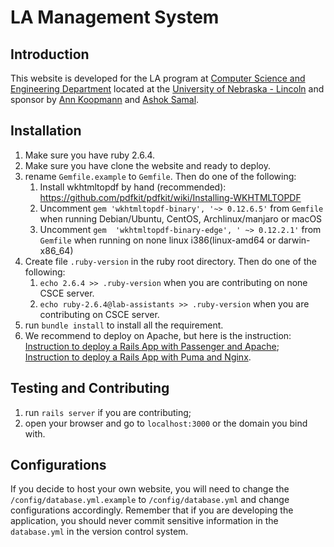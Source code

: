 
# LA Management System

## Introduction
This website is developed for the LA program at [Computer Science and Engineering Department](https://cse.unl.edu/home) located at the [University of Nebraska - Lincoln](https://www.unl.edu) and sponsor by [Ann Koopmann](mailto:akoopmann1@unl.edu) and [Ashok Samal](mailto:samal@cse.unl.edu).

## Installation
1. Make sure you have ruby 2.6.4.
2. Make sure you have clone the website and ready to deploy.
3. rename `Gemfile.example` to `Gemfile`. Then do one of the following:
    1) Install wkhtmltopdf by hand (recommended): https://github.com/pdfkit/pdfkit/wiki/Installing-WKHTMLTOPDF
    2) Uncomment `gem 'wkhtmltopdf-binary', '~> 0.12.6.5'` from `Gemfile` when running Debian/Ubuntu, CentOS, Archlinux/manjaro or macOS
    3) Uncomment `gem  'wkhtmltopdf-binary-edge', ' ~> 0.12.2.1'` from `Gemfile` when running on none linux i386(linux-amd64 or darwin-x86_64)
4. Create file `.ruby-version` in the ruby root directory. Then do one of the following:
    1) `echo 2.6.4 >> .ruby-version` when you are contributing on none CSCE server.
    2) `echo ruby-2.6.4@lab-assistants >> .ruby-version` when you are contributing on CSCE server.
5. run `bundle install` to install all the requirement.
6. We recommend to deploy on Apache, but here is the instruction: [Instruction to deploy a Rails App with Passenger and Apache](https://www.digitalocean.com/community/tutorials/how-to-deploy-a-rails-app-with-passenger-and-apache-on-ubuntu-14-04); [Instruction to deploy a Rails App with Puma and Nginx](https://www.digitalocean.com/community/tutorials/how-to-deploy-a-rails-app-with-puma-and-nginx-on-ubuntu-14-04). 

## Testing and Contributing
1. run `rails server` if you are contributing;
2. open your browser and go to `localhost:3000` or the domain you bind with.


## Configurations
If you decide to host your own website, you will need to change the `/config/database.yml.example` to `/config/database.yml` and change configurations accordingly. Remember that if you are developing the application, you should never commit sensitive information in the `database.yml` in the version control system.